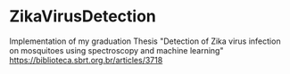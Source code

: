 # ZikaVirusDetection
Implementation of my graduation Thesis "Detection of Zika virus infection on mosquitoes using spectroscopy and machine learning"
https://biblioteca.sbrt.org.br/articles/3718
